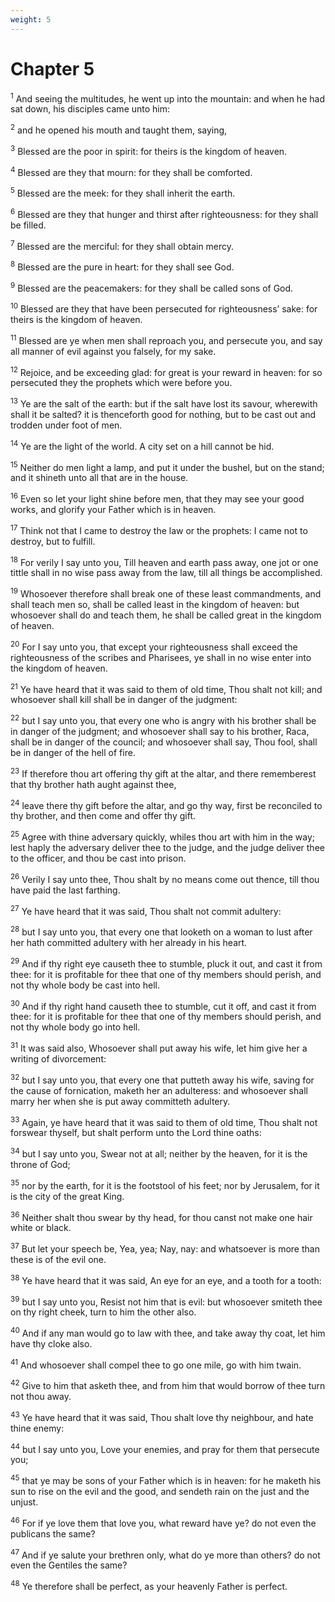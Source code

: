 ```yaml
---
weight: 5
---
```


# Chapter 5

<sup>1</sup> And seeing the multitudes, he went up into the mountain: and when he had sat down, his disciples came unto him: 

<sup>2</sup> and he opened his mouth and taught them, saying, 

<sup>3</sup> Blessed are the poor in spirit: for theirs is the kingdom of heaven. 

<sup>4</sup> Blessed are they that mourn: for they shall be comforted. 

<sup>5</sup> Blessed are the meek: for they shall inherit the earth. 

<sup>6</sup> Blessed are they that hunger and thirst after righteousness: for they shall be filled. 

<sup>7</sup> Blessed are the merciful: for they shall obtain mercy. 

<sup>8</sup> Blessed are the pure in heart: for they shall see God. 

<sup>9</sup> Blessed are the peacemakers: for they shall be called sons of God. 

<sup>10</sup> Blessed are they that have been persecuted for righteousness’ sake: for theirs is the kingdom of heaven. 

<sup>11</sup> Blessed are ye when men shall reproach you, and persecute you, and say all manner of evil against you falsely, for my sake. 

<sup>12</sup> Rejoice, and be exceeding glad: for great is your reward in heaven: for so persecuted they the prophets which were before you. 

<sup>13</sup> Ye are the salt of the earth: but if the salt have lost its savour, wherewith shall it be salted? it is thenceforth good for nothing, but to be cast out and trodden under foot of men. 

<sup>14</sup> Ye are the light of the world. A city set on a hill cannot be hid. 

<sup>15</sup> Neither do men light a lamp, and put it under the bushel, but on the stand; and it shineth unto all that are in the house. 

<sup>16</sup> Even so let your light shine before men, that they may see your good works, and glorify your Father which is in heaven. 

<sup>17</sup> Think not that I came to destroy the law or the prophets: I came not to destroy, but to fulfill. 

<sup>18</sup> For verily I say unto you, Till heaven and earth pass away, one jot or one tittle shall in no wise pass away from the law, till all things be accomplished. 

<sup>19</sup> Whosoever therefore shall break one of these least commandments, and shall teach men so, shall be called least in the kingdom of heaven: but whosoever shall do and teach them, he shall be called great in the kingdom of heaven. 

<sup>20</sup> For I say unto you, that except your righteousness shall exceed the righteousness of the scribes and Pharisees, ye shall in no wise enter into the kingdom of heaven. 

<sup>21</sup> Ye have heard that it was said to them of old time, Thou shalt not kill; and whosoever shall kill shall be in danger of the judgment: 

<sup>22</sup> but I say unto you, that every one who is angry with his brother shall be in danger of the judgment; and whosoever shall say to his brother, Raca, shall be in danger of the council; and whosoever shall say, Thou fool, shall be in danger of the hell of fire. 

<sup>23</sup> If therefore thou art offering thy gift at the altar, and there rememberest that thy brother hath aught against thee, 

<sup>24</sup> leave there thy gift before the altar, and go thy way, first be reconciled to thy brother, and then come and offer thy gift. 

<sup>25</sup> Agree with thine adversary quickly, whiles thou art with him in the way; lest haply the adversary deliver thee to the judge, and the judge deliver thee to the officer, and thou be cast into prison. 

<sup>26</sup> Verily I say unto thee, Thou shalt by no means come out thence, till thou have paid the last farthing. 

<sup>27</sup> Ye have heard that it was said, Thou shalt not commit adultery: 

<sup>28</sup> but I say unto you, that every one that looketh on a woman to lust after her hath committed adultery with her already in his heart. 

<sup>29</sup> And if thy right eye causeth thee to stumble, pluck it out, and cast it from thee: for it is profitable for thee that one of thy members should perish, and not thy whole body be cast into hell. 

<sup>30</sup> And if thy right hand causeth thee to stumble, cut it off, and cast it from thee: for it is profitable for thee that one of thy members should perish, and not thy whole body go into hell. 

<sup>31</sup> It was said also, Whosoever shall put away his wife, let him give her a writing of divorcement: 

<sup>32</sup> but I say unto you, that every one that putteth away his wife, saving for the cause of fornication, maketh her an adulteress: and whosoever shall marry her when she is put away committeth adultery. 

<sup>33</sup> Again, ye have heard that it was said to them of old time, Thou shalt not forswear thyself, but shalt perform unto the Lord thine oaths: 

<sup>34</sup> but I say unto you, Swear not at all; neither by the heaven, for it is the throne of God; 

<sup>35</sup> nor by the earth, for it is the footstool of his feet; nor by Jerusalem, for it is the city of the great King. 

<sup>36</sup> Neither shalt thou swear by thy head, for thou canst not make one hair white or black. 

<sup>37</sup> But let your speech be, Yea, yea; Nay, nay: and whatsoever is more than these is of the evil one. 

<sup>38</sup> Ye have heard that it was said, An eye for an eye, and a tooth for a tooth: 

<sup>39</sup> but I say unto you, Resist not him that is evil: but whosoever smiteth thee on thy right cheek, turn to him the other also. 

<sup>40</sup> And if any man would go to law with thee, and take away thy coat, let him have thy cloke also. 

<sup>41</sup> And whosoever shall compel thee to go one mile, go with him twain. 

<sup>42</sup> Give to him that asketh thee, and from him that would borrow of thee turn not thou away. 

<sup>43</sup> Ye have heard that it was said, Thou shalt love thy neighbour, and hate thine enemy: 

<sup>44</sup> but I say unto you, Love your enemies, and pray for them that persecute you; 

<sup>45</sup> that ye may be sons of your Father which is in heaven: for he maketh his sun to rise on the evil and the good, and sendeth rain on the just and the unjust. 

<sup>46</sup> For if ye love them that love you, what reward have ye? do not even the publicans the same? 

<sup>47</sup> And if ye salute your brethren only, what do ye more than others? do not even the Gentiles the same? 

<sup>48</sup> Ye therefore shall be perfect, as your heavenly Father is perfect. 



